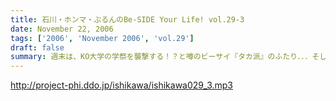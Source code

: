 ```yaml
---
title: 石川・ホンマ・ぶるんのBe-SIDE Your Life! vol.29-3
date: November 22, 2006
tags: ['2006', 'November 2006', 'vol.29']
draft: false
summary: 週末は、KO大学の学祭を襲撃する！？と噂のビーサイ『タカ派』のふたり．．．そして、格安温泉家族旅行を計画中の『ハト派』がひとり．．．来週はその様子、レポが聴けちゃうかもしれないよ！そんな、凸凹なビーサイに御期待下さい。NAMAE
---
```


http://project-phi.ddo.jp/ishikawa/ishikawa029_3.mp3

